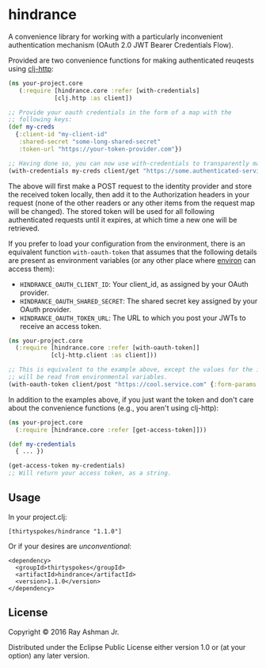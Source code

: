 # hindrance

A convenience library for working with a particularly inconvenient authentication mechanism (OAuth 2.0 JWT Bearer Credentials Flow).

Provided are two convenience functions for making authenticated reuqests using [clj-http](https://github.com/dakrone/clj-http):

```clojure
(ns your-project.core
   (:require [hindrance.core :refer [with-credentials]
             [clj.http :as client])

;; Provide your oauth credentials in the form of a map with the
;; following keys:
(def my-creds
  {:client-id "my-client-id"
   :shared-secret "some-long-shared-secret"
   :token-url "https://your-token-provider.com"})

;; Having done so, you can now use with-credentials to transparently make OAuth requests:
(with-credentials my-creds client/get "https://some.authenticated-service.com")
```

The above will first make a POST request to the identity provider and store the received token locally, then add it to the Authorization headers in your request (none of the other readers or any other items from the request map will be changed).  The stored token will be used for all following authenticated requests until it expires, at which time a new one will be retrieved.

If you prefer to load your configuration from the environment, there is an equivalent function `with-oauth-token` that assumes that the following details are present as environment variables (or any other place where [environ](https://github.com/weavejester/environ) can access them):

- `HINDRANCE_OAUTH_CLIENT_ID`: Your client_id, as assigned by your OAuth provider.
- `HINDRANCE_OAUTH_SHARED_SECRET`: The shared secret key assigned by your OAuth provider.
- `HINDRANCE_OAUTH_TOKEN_URL`: The URL to which you post your JWTs to receive an access token.

```clojure
(ns your-project.core
  (:require [hindrance.core :refer [with-oauth-token]]
            [clj-http.client :as client]))

;; This is equivalent to the example above, except the values for the identity provider request
;; will be read from environmental variables.
(with-oauth-token client/post "https://cool.service.com" {:form-params {:foo "bar"}})
```

In addition to the examples above, if you just want the token and don't care about the convenience functions (e.g., you aren't using clj-http):

```clojure
(ns your-project.core
  (:require [hindrance.core :refer [get-access-token]]))

(def my-credentials
  { ... })

(get-access-token my-credentials)
;; Will return your access token, as a string.
```

## Usage

In your project.clj: 

```
[thirtyspokes/hindrance "1.1.0"]
```

Or if your desires are *unconventional*:

```
<dependency>
  <groupId>thirtyspokes</groupId>
  <artifactId>hindrance</artifactId>
  <version>1.1.0</version>
</dependency>
```
## License

Copyright © 2016 Ray Ashman Jr.

Distributed under the Eclipse Public License either version 1.0 or (at
your option) any later version.
